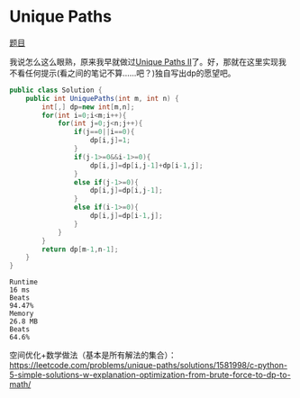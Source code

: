 # Unique Paths

[题目](https://leetcode.com/problems/unique-paths/)

我说怎么这么眼熟，原来我早就做过[Unique Paths II](./Unique%20Paths%20II.md)了。好，那就在这里实现我不看任何提示(看之间的笔记不算……吧？)独自写出dp的愿望吧。
```c#
public class Solution {
    public int UniquePaths(int m, int n) {
        int[,] dp=new int[m,n];
        for(int i=0;i<m;i++){
            for(int j=0;j<n;j++){
                if(j==0||i==0){
                    dp[i,j]=1;
                }
                if(j-1>=0&&i-1>=0){
                    dp[i,j]=dp[i,j-1]+dp[i-1,j];
                }
                else if(j-1>=0){
                    dp[i,j]=dp[i,j-1];
                }
                else if(i-1>=0){
                    dp[i,j]=dp[i-1,j];
                }
            }
        }
        return dp[m-1,n-1];
    }
}
```
```
Runtime
16 ms
Beats
94.47%
Memory
26.8 MB
Beats
64.6%
```
空间优化+数学做法（基本是所有解法的集合）： https://leetcode.com/problems/unique-paths/solutions/1581998/c-python-5-simple-solutions-w-explanation-optimization-from-brute-force-to-dp-to-math/